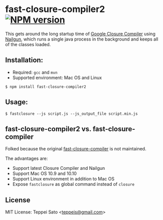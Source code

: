 fast-closure-compiler2 [![NPM version][npm-image]][npm-url]
====

This gets around the long startup time of [Google Closure Compiler](https://developers.google.com/closure/compiler/) using [Nailgun](http://www.martiansoftware.com/nailgun/), which runs a single java process in the background and keeps all of the classes loaded.

## Installation:

* Required: `gcc` and `mvn`
* Supported environment: Mac OS and Linux

```console
$ npm install fast-closure-compiler2
```

## Usage:

```console
$ fastclosure --js script.js --js_output_file script.min.js
```

## fast-closure-compiler2 vs. fast-closure-compiler

Folked because the original [fast-closure-compiler](https://github.com/evanw/fast-closure-compiler) is not maintained.

The advantages are:

* Support latest Closure Compiler and Nailgun
* Support Mac OS 10.9 and 10.10
* Support Linux environment in addition to Mac OS
* Expose `fastclosure` as global command instead of `closure`


## License

MIT License: Teppei Sato &lt;teppeis@gmail.com&gt;

[npm-image]: https://img.shields.io/npm/v/fast-closure-compiler2.svg
[npm-url]: https://npmjs.org/package/fast-closure-compiler2

